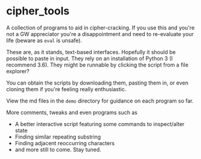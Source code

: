# cipher\_tools
A collection of programs to aid in cipher-cracking. If you use this and you're not a GW appreciator you're a disappointment and need to re-evaluate your life (beware as `eval` is unsafe).

These are, as it stands, text-based interfaces. Hopefully it should be possible to paste in input. They rely on an installation of Python 3 (I recommend 3.6). They might be runnable by clicking the script from a file explorer?

You can obtain the scripts by downloading them, pasting them in, or even cloning them if you're feeling really enthusiastic.

View the md files in the `demo` directory for guidance on each program so far.

More comments, tweaks and even programs such as
 - A better interactive script featuring some commands to inspect/alter state
 - Finding similar repeating substring
 - Finding adjacent reoccurring characters
 - and more
still to come. Stay tuned.
